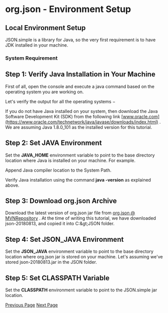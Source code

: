 # org.json - Environment Setup
## Local Environment Setup
JSON.simple is a library for Java, so the very first requirement is to have JDK installed in your machine.

### System Requirement
## Step 1: Verify Java Installation in Your Machine
First of all, open the console and execute a java command based on the operating system you are working on.

Let's verify the output for all the operating systems −

If you do not have Java installed on your system, then download the Java Software Development Kit (SDK) from the following link [www.oracle.com](https://www.oracle.com/technetwork/java/javase/downloads/index.html) . We are assuming Java 1.8.0_101 as the installed version for this tutorial.

## Step 2: Set JAVA Environment
Set the **JAVA_HOME** environment variable to point to the base directory location where Java is installed on your machine. For example.

Append Java compiler location to the System Path.

Verify Java installation using the command **java -version** as explained above.

## Step 3: Download org.json Archive
Download the latest version of org.json jar file from [org.json @ MVNRepository](https://mvnrepository.com/artifact/org.json/json) . At the time of writing this tutorial, we have downloaded json-20180813, and copied it into C:\&gt;JSON folder.

## Step 4: Set JSON_JAVA Environment
Set the **JSON_JAVA** environment variable to point to the base directory location where org.json jar is stored on your machine. Let's assuming we've stored json-20180813.jar in the JSON folder.

## Step 5: Set CLASSPATH Variable
Set the **CLASSPATH** environment variable to point to the JSON.simple jar location.


[Previous Page](../org_json/org_json_overview.md) [Next Page](../org_json/org_json_cdl.md) 
